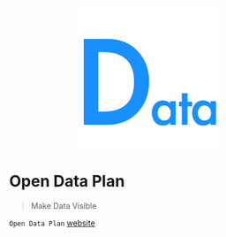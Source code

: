 <p align="center">
  <img width="256" alt="open data plan" src="./assets/Open-Data-Plan.png" />
</p>

# Open Data Plan

> Make Data Visible

`Open Data Plan` [website](https://open-data-plan.org)